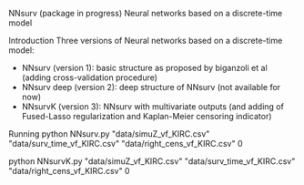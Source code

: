 NNsurv (package in progress)
Neural networks based on a discrete-time model

Introduction
Three versions of Neural networks based on a discrete-time model: 
  - NNsurv (version 1): basic structure as proposed by biganzoli et al (adding cross-validation procedure) 
  - NNsurv deep (version 2): deep structure of NNsurv (not available for now) 
  - NNsurvK (version 3): NNsurv with multivariate outputs (and adding of Fused-Lasso regularization and Kaplan-Meier censoring indicator)

Running
python NNsurv.py "data/simuZ_vf_KIRC.csv" "data/surv_time_vf_KIRC.csv" "data/right_cens_vf_KIRC.csv" 0

python NNsurvK.py "data/simuZ_vf_KIRC.csv" "data/surv_time_vf_KIRC.csv" "data/right_cens_vf_KIRC.csv" 0
